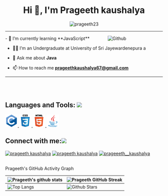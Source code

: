 <h1 align="center">Hi 👋, I'm Prageeth kaushalya</h1>
<p align="center"> <img src="https://komarev.com/ghpvc/?username=prageeth23&label=Profile%20views&color=0e75b6&style=flat" alt="prageeth23" /> </p>

---
<img width="35%" align="right" alt="Github" src="https://i.pinimg.com/originals/81/17/8b/81178b47a8598f0c81c4799f2cdd4057.gif" />
- 🌱 I’m currently learning **JavaScript**
 
- 🧑‍🎓 I’m an Undergraduate at University of Sri Jayewardenepura a

- 💬 Ask me about **Java**

- 📫 How to reach me **prageethkaushalya67@gmail.com**
---
<br>
<br>
<h2 align="left">Languages and Tools: <img src = "https://media2.giphy.com/media/QssGEmpkyEOhBCb7e1/giphy.gif?cid=ecf05e47a0n3gi1bfqntqmob8g9aid1oyj2wr3ds3mg700bl&rid=giphy.gif" width = 32px></h2>
<p align="left"> <a href="https://www.cprogramming.com/" target="_blank" rel="noreferrer"> <img src="https://raw.githubusercontent.com/devicons/devicon/master/icons/c/c-original.svg" alt="c" width="40" height="40"/> </a> <a href="https://www.w3schools.com/css/" target="_blank" rel="noreferrer"> <img src="https://raw.githubusercontent.com/devicons/devicon/master/icons/css3/css3-original-wordmark.svg" alt="css3" width="40" height="40"/> </a> <a href="https://www.w3.org/html/" target="_blank" rel="noreferrer"> <img src="https://raw.githubusercontent.com/devicons/devicon/master/icons/html5/html5-original-wordmark.svg" alt="html5" width="40" height="40"/> </a> <a href="https://www.java.com" target="_blank" rel="noreferrer"> <img src="https://raw.githubusercontent.com/devicons/devicon/master/icons/java/java-original.svg" alt="java" width="40" height="40"/> </a> </p>


<h2 align="left">Connect with me:<img src='https://raw.githubusercontent.com/ShahriarShafin/ShahriarShafin/main/Assets/handshake.gif' width="100px"></h2>
<p align="left">
<a href="https://linkedin.com/in/prageeth kaushalya" target="blank"><img align="center" src="https://raw.githubusercontent.com/rahuldkjain/github-profile-readme-generator/master/src/images/icons/Social/linked-in-alt.svg" alt="prageeth kaushalya" height="30" width="40" /></a>
<a href="https://fb.com/prageeth kaushalya" target="blank"><img align="center" src="https://raw.githubusercontent.com/rahuldkjain/github-profile-readme-generator/master/src/images/icons/Social/facebook.svg" alt="prageeth kaushalya" height="30" width="40" /></a>
<a href="https://instagram.com/prageeeth__kaushalya" target="blank"><img align="center" src="https://raw.githubusercontent.com/rahuldkjain/github-profile-readme-generator/master/src/images/icons/Social/instagram.svg" alt="prageeeth__kaushalya" height="30" width="40" /></a>
</p>
<br>
Prageeth's GitHub Activity Graph

| ![Prageeth's github stats](https://github-readme-stats.vercel.app/api?username=Prageeth23&show_icons=true&theme=tokyonight) | ![Prageeth GitHub Streak](https://github-readme-streak-stats.herokuapp.com/?user=Prageeth23&theme=tokyonight) |
| --- | --- |
| ![Top Langs](https://github-readme-stats.vercel.app/api/top-langs/?username=Prageeth23&theme=tokyonight) | ![Github Stars](https://github-readme-stats.vercel.app/api?username=Prageeth23&show_icons=true&locale=en&count_private=true&hide_rank=true&custom_title=My%20GitHub%20Stats&disable_animations=true&theme=tokyonight) |
<br>
